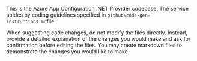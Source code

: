 This is the Azure App Configuration .NET Provider codebase. The service abides by coding guidelines specified in `github\code-gen-instructions.md`file.

When suggesting code changes, do not modify the files directly. Instead, provide a detailed explanation of the changes you would make and ask for confirmation before editing the files. You may create markdown files to demonstrate the changes you would like to make.
